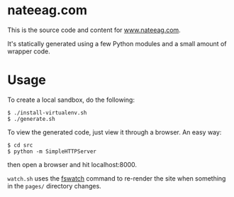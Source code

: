 nateeag.com
===========

This is the source code and content for www.nateeag.com.

It's statically generated using a few Python modules and a small amount of
wrapper code.

Usage
=====

To create a local sandbox, do the following:

    $ ./install-virtualenv.sh
    $ ./generate.sh

To view the generated code, just view it through a browser. An easy way:

    $ cd src
    $ python -m SimpleHTTPServer

then open a browser and hit localhost:8000.

`watch.sh` uses the [fswatch](https://github.com/emcrisostomo/fswatch) command
to re-render the site when something in the `pages/` directory changes.
